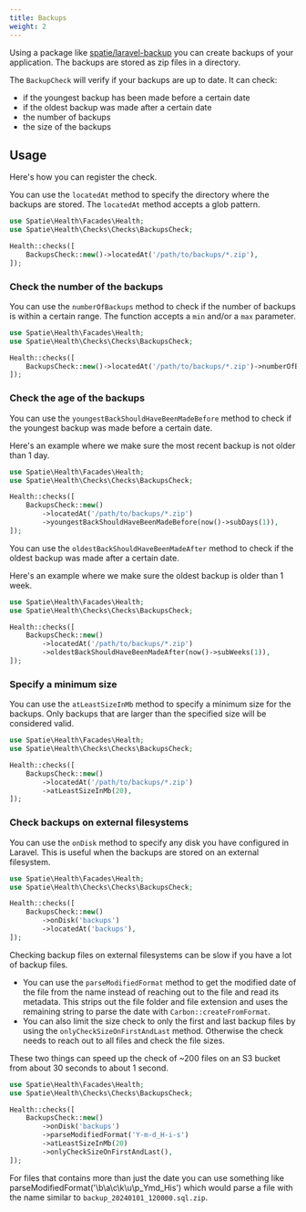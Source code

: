 ```yaml
---
title: Backups
weight: 2
---
```


Using a package like [spatie/laravel-backup](https://spatie.be/docs/laravel-backup) you can create backups of your application. The backups are stored as zip files in a directory.

The `BackupCheck` will verify if your backups are up to date. It can check:
- if the youngest backup has been made before a certain date
- if the oldest backup was made after a certain date
- the number of backups
- the size of the backups

## Usage

Here's how you can register the check.

You can use the `locatedAt` method to specify the directory where the backups are stored. The `locatedAt` method accepts a glob pattern.

```php
use Spatie\Health\Facades\Health;
use Spatie\Health\Checks\Checks\BackupsCheck;

Health::checks([
    BackupsCheck::new()->locatedAt('/path/to/backups/*.zip'),
]);
```

### Check the number of the backups

You can use the `numberOfBackups` method to check if the number of backups is within a certain range.
The function accepts a `min` and/or a `max` parameter.

```php
use Spatie\Health\Facades\Health;
use Spatie\Health\Checks\Checks\BackupsCheck;

Health::checks([
    BackupsCheck::new()->locatedAt('/path/to/backups/*.zip')->numberOfBackups(min: 5, max: 10),
]);
```

### Check the age of the backups

You can use the `youngestBackShouldHaveBeenMadeBefore` method to check if the youngest backup was made before a certain date.

Here's an example where we make sure the most recent backup is not older than 1 day.

```php
use Spatie\Health\Facades\Health;
use Spatie\Health\Checks\Checks\BackupsCheck;

Health::checks([
    BackupsCheck::new()
        ->locatedAt('/path/to/backups/*.zip')
        ->youngestBackShouldHaveBeenMadeBefore(now()->subDays(1)),
]);
```

You can use the `oldestBackShouldHaveBeenMadeAfter` method to check if the oldest backup was made after a certain date.

Here's an example where we make sure the oldest backup is older than 1 week.

```php
use Spatie\Health\Facades\Health;
use Spatie\Health\Checks\Checks\BackupsCheck;

Health::checks([
    BackupsCheck::new()
        ->locatedAt('/path/to/backups/*.zip')
        ->oldestBackShouldHaveBeenMadeAfter(now()->subWeeks(1)),
]);
```

### Specify a minimum size

You can use the `atLeastSizeInMb` method to specify a minimum size for the backups. Only backups that are larger than the specified size will be considered valid.

```php
use Spatie\Health\Facades\Health;
use Spatie\Health\Checks\Checks\BackupsCheck;

Health::checks([
    BackupsCheck::new()
        ->locatedAt('/path/to/backups/*.zip')
        ->atLeastSizeInMb(20),
]);
```

### Check backups on external filesystems

You can use the `onDisk` method to specify any disk you have configured in Laravel.
This is useful when the backups are stored on an external filesystem.

```php
use Spatie\Health\Facades\Health;
use Spatie\Health\Checks\Checks\BackupsCheck;

Health::checks([
    BackupsCheck::new()
        ->onDisk('backups')
        ->locatedAt('backups'),
]);
```

Checking backup files on external filesystems can be slow if you have a lot of backup files.
* You can use the `parseModifiedFormat` method to get the modified date of the file from the name instead of reaching out to the file and read its metadata. This strips out the file folder and file extension and uses the remaining string to parse the date with `Carbon::createFromFormat`.
* You can also limit the size check to only the first and last backup files by using the `onlyCheckSizeOnFirstAndLast` method. Otherwise the check needs to reach out to all files and check the file sizes.

These two things can speed up the check of ~200 files on an S3 bucket from about 30 seconds to about 1 second.

```php
use Spatie\Health\Facades\Health;
use Spatie\Health\Checks\Checks\BackupsCheck;

Health::checks([
    BackupsCheck::new()
        ->onDisk('backups')
        ->parseModifiedFormat('Y-m-d_H-i-s')
        ->atLeastSizeInMb(20)
        ->onlyCheckSizeOnFirstAndLast(),
]);
```

For files that contains more than just the date you can use something like parseModifiedFormat('\b\a\c\k\u\p_Ymd_His')
which would parse a file with the name similar to `backup_20240101_120000.sql.zip`.
